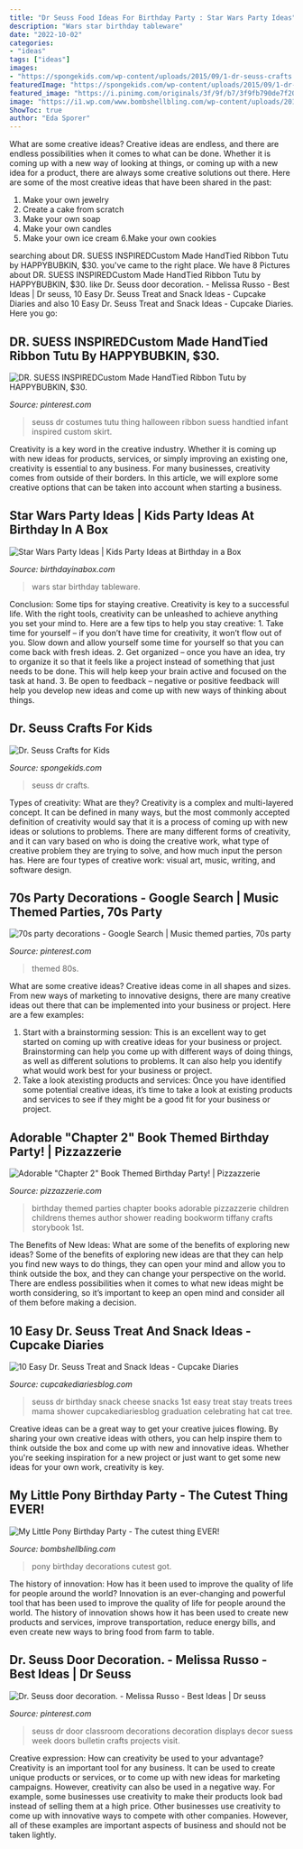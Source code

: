 ```yaml
---
title: "Dr Seuss Food Ideas For Birthday Party : Star Wars Party Ideas"
description: "Wars star birthday tableware"
date: "2022-10-02"
categories:
- "ideas"
tags: ["ideas"]
images:
- "https://spongekids.com/wp-content/uploads/2015/09/1-dr-seuss-crafts.jpg"
featuredImage: "https://spongekids.com/wp-content/uploads/2015/09/1-dr-seuss-crafts.jpg"
featured_image: "https://i.pinimg.com/originals/3f/9f/b7/3f9fb790de7f20342a3c41b3450be3f5.png"
image: "https://i1.wp.com/www.bombshellbling.com/wp-content/uploads/2018/04/My-Little-Pony-Party-7.jpg?fit=700%2C1054&amp;ssl=1"
ShowToc: true
author: "Eda Sporer"
---
```



What are some creative ideas?
Creative ideas are endless, and there are endless possibilities when it comes to what can be done. Whether it is coming up with a new way of looking at things, or coming up with a new idea for a product, there are always some creative solutions out there. Here are some of the most creative ideas that have been shared in the past:
1. Make your own jewelry 
2. Create a cake from scratch 
3. Make your own soap 
4. Make your own candles 
5. Make your own ice cream 
6.Make your own cookies 

	

		
searching about DR. SUESS INSPIREDCustom Made HandTied Ribbon Tutu by HAPPYBUBKIN, $30. you've came to the right place. We have 8 Pictures about DR. SUESS INSPIREDCustom Made HandTied Ribbon Tutu by HAPPYBUBKIN, $30. like Dr. Seuss door decoration. - Melissa Russo - Best Ideas | Dr seuss, 10 Easy Dr. Seuss Treat and Snack Ideas - Cupcake Diaries and also 10 Easy Dr. Seuss Treat and Snack Ideas - Cupcake Diaries. Here you go:
		
    
## DR. SUESS INSPIREDCustom Made HandTied Ribbon Tutu By HAPPYBUBKIN, $30.

<img loading=lazy src="https://i.pinimg.com/736x/1c/6f/ca/1c6fca9741a578d8dff958f98d7b2ab2--ribbon-tutu-garlic-clove.jpg" onerror="this.onerror=null;this.src='https://tse3.mm.bing.net/th?id=OIP.yqzIfvSu64KwhGLYSjx7FAHaJ3&amp;pid=15.1';" alt="DR. SUESS INSPIREDCustom Made HandTied Ribbon Tutu by HAPPYBUBKIN, $30.">

_Source: pinterest.com_

>seuss dr costumes tutu thing halloween ribbon suess handtied infant inspired custom skirt. 

	

Creativity is a key word in the creative industry. Whether it is coming up with new ideas for products, services, or simply improving an existing one, creativity is essential to any business. For many businesses, creativity comes from outside of their borders. In this article, we will explore some creative options that can be taken into account when starting a business.

    
## Star Wars Party Ideas | Kids Party Ideas At Birthday In A Box

<img loading=lazy src="https://birthdayinabox-weblinc.netdna-ssl.com/media/W1siZiIsIjIwMTgvMDQvMjQvMTIvMDgvMjkvMjkzL0JJQl9TdGFyV2Fyc1BhcnR5QTEuanBnIl0sWyJwIiwib3B0aW0iXV0/BIB_StarWarsPartyA1.jpg?sha=e4ffc452b4f37308" onerror="this.onerror=null;this.src='https://tse4.mm.bing.net/th?id=OIP.vz80etFEdvyAHv3YBicKIQHaDl&amp;pid=15.1';" alt="Star Wars Party Ideas | Kids Party Ideas at Birthday in a Box">

_Source: birthdayinabox.com_

>wars star birthday tableware. 

	

Conclusion: Some tips for staying creative.
Creativity is key to a successful life. With the right tools, creativity can be unleashed to achieve anything you set your mind to. Here are a few tips to help you stay creative: 1. Take time for yourself – if you don’t have time for creativity, it won’t flow out of you. Slow down and allow yourself some time for yourself so that you can come back with fresh ideas. 2. Get organized – once you have an idea, try to organize it so that it feels like a project instead of something that just needs to be done. This will help keep your brain active and focused on the task at hand. 3. Be open to feedback – negative or positive feedback will help you develop new ideas and come up with new ways of thinking about things.
    
## Dr. Seuss Crafts For Kids

<img loading=lazy src="https://spongekids.com/wp-content/uploads/2015/09/1-dr-seuss-crafts.jpg" onerror="this.onerror=null;this.src='https://tse4.mm.bing.net/th?id=OIP.njoRvRVKgbvJ0XotenNwRwHaLH&amp;pid=15.1';" alt="Dr. Seuss Crafts for Kids">

_Source: spongekids.com_

>seuss dr crafts. 

	

Types of creativity: What are they?
Creativity is a complex and multi-layered concept. It can be defined in many ways, but the most commonly accepted definition of creativity would say that it is a process of coming up with new ideas or solutions to problems. There are many different forms of creativity, and it can vary based on who is doing the creative work, what type of creative problem they are trying to solve, and how much input the person has. Here are four types of creative work: visual art, music, writing, and software design.

    
## 70s Party Decorations - Google Search | Music Themed Parties, 70s Party

<img loading=lazy src="https://i.pinimg.com/originals/3f/9f/b7/3f9fb790de7f20342a3c41b3450be3f5.png" onerror="this.onerror=null;this.src='https://tse1.mm.bing.net/th?id=OIP.ueOpaGpcEUk9eXE9uAVIpQHaJ4&amp;pid=15.1';" alt="70s party decorations - Google Search | Music themed parties, 70s party">

_Source: pinterest.com_

>themed 80s. 

	

What are some creative ideas?
Creative ideas come in all shapes and sizes. From new ways of marketing to innovative designs, there are many creative ideas out there that can be implemented into your business or project. Here are a few examples: 
1. Start with a brainstorming session: This is an excellent way to get started on coming up with creative ideas for your business or project. Brainstorming can help you come up with different ways of doing things, as well as different solutions to problems. It can also help you identify what would work best for your business or project. 
2. Take a look atexisting products and services: Once you have identified some potential creative ideas, it’s time to take a look at existing products and services to see if they might be a good fit for your business or project.

    
## Adorable &quot;Chapter 2&quot; Book Themed Birthday Party! | Pizzazzerie

<img loading=lazy src="https://pizzazzerie.com/wp-content/uploads/2013/11/book-themed-party-4.jpg" onerror="this.onerror=null;this.src='https://tse3.mm.bing.net/th?id=OIP.FGLcJBFTAuSIAOxIdOxGQwHaLH&amp;pid=15.1';" alt="Adorable &quot;Chapter 2&quot; Book Themed Birthday Party! | Pizzazzerie">

_Source: pizzazzerie.com_

>birthday themed parties chapter books adorable pizzazzerie children childrens themes author shower reading bookworm tiffany crafts storybook 1st. 

	

The Benefits of New Ideas: What are some of the benefits of exploring new ideas?
Some of the benefits of exploring new ideas are that they can help you find new ways to do things, they can open your mind and allow you to think outside the box, and they can change your perspective on the world. There are endless possibilities when it comes to what new ideas might be worth considering, so it’s important to keep an open mind and consider all of them before making a decision.

    
## 10 Easy Dr. Seuss Treat And Snack Ideas - Cupcake Diaries

<img loading=lazy src="http://www.cupcakediariesblog.com/wp-content/uploads/2014/02/cheesetrees.jpg" onerror="this.onerror=null;this.src='https://tse2.mm.bing.net/th?id=OIP.HtRWb--lrUiuC_EuF2-2LwHaLG&amp;pid=15.1';" alt="10 Easy Dr. Seuss Treat and Snack Ideas - Cupcake Diaries">

_Source: cupcakediariesblog.com_

>seuss dr birthday snack cheese snacks 1st easy treat stay treats trees mama shower cupcakediariesblog graduation celebrating hat cat tree. 

	

Creative ideas can be a great way to get your creative juices flowing. By sharing your own creative ideas with others, you can help inspire them to think outside the box and come up with new and innovative ideas. Whether you're seeking inspiration for a new project or just want to get some new ideas for your own work, creativity is key.

    
## My Little Pony Birthday Party - The Cutest Thing EVER!

<img loading=lazy src="https://i1.wp.com/www.bombshellbling.com/wp-content/uploads/2018/04/My-Little-Pony-Party-7.jpg?fit=700%2C1054&amp;ssl=1" onerror="this.onerror=null;this.src='https://tse4.mm.bing.net/th?id=OIP.JUWaJhrw-mD3EDrvQgAcawHaLJ&amp;pid=15.1';" alt="My Little Pony Birthday Party - The cutest thing EVER!">

_Source: bombshellbling.com_

>pony birthday decorations cutest got. 

	

The history of innovation: How has it been used to improve the quality of life for people around the world?
Innovation is an ever-changing and powerful tool that has been used to improve the quality of life for people around the world. The history of innovation shows how it has been used to create new products and services, improve transportation, reduce energy bills, and even create new ways to bring food from farm to table.

    
## Dr. Seuss Door Decoration. - Melissa Russo - Best Ideas | Dr Seuss

<img loading=lazy src="https://i.pinimg.com/736x/52/84/ce/5284cecd9f3bec1d50b9208ecb1d4838.jpg" onerror="this.onerror=null;this.src='https://tse2.mm.bing.net/th?id=OIP.ajxMMmyDfiyVZT3fIUgKqwHaNK&amp;pid=15.1';" alt="Dr. Seuss door decoration. - Melissa Russo - Best Ideas | Dr seuss">

_Source: pinterest.com_

>seuss dr door classroom decorations decoration displays decor suess week doors bulletin crafts projects visit. 

	

Creative expression: How can creativity be used to your advantage?
Creativity is an important tool for any business. It can be used to create unique products or services, or to come up with new ideas for marketing campaigns. However, creativity can also be used in a negative way. For example, some businesses use creativity to make their products look bad instead of selling them at a high price. Other businesses use creativity to come up with innovative ways to compete with other companies. However, all of these examples are important aspects of business and should not be taken lightly.

